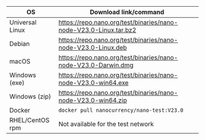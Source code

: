 | OS              | Download link/command |
|-----------------|-----------------------|
| Universal Linux | https://repo.nano.org/test/binaries/nano-node-V23.0-Linux.tar.bz2 |
| Debian          | https://repo.nano.org/test/binaries/nano-node-V23.0-Linux.deb |
| macOS           | https://repo.nano.org/test/binaries/nano-node-V23.0-Darwin.dmg |
| Windows (exe)   | https://repo.nano.org/test/binaries/nano-node-V23.0-win64.exe |
| Windows (zip)   | https://repo.nano.org/test/binaries/nano-node-V23.0-win64.zip |
| Docker          | `docker pull nanocurrency/nano-test:V23.0` |
| RHEL/CentOS rpm | Not available for the test network |